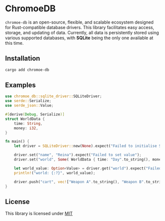# ChromoeDB

`chromoe-db` is an open-source, flexible, and scalable ecosystem designed for Rust-compatible database drivers. This library facilitates easy access, storage, and updating of data. Currently, all data is persistently stored using various supported databases, with **SQLite** being the only one available at this time.

## Installation

```sh
cargo add chromoe-db
```

## Examples

```rs
use chromoe_db::sqlite_driver::SQLiteDriver;
use serde::Serialize;
use serde_json::Value;

#[derive(Debug, Serialize)]
struct WorldData {
    time: String,
    money: i32,
}

fn main() {
    let driver = SQLiteDriver::new(None).expect("Failed to initialise SQLite driver");

    driver.set("name", "Reina").expect("Failed to set value");
    driver.set("world", Some( WorldData { time: "Day".to_string(), money: 15000 })).expect("Failed to set value");

    let world_value: Option<Value> = driver.get("world").expect("Failed to get value");
    println!("world: {:?}", world_value);

    driver.push("cart", vec!["Weapon A".to_string(), "Weapon B".to_string()]).expect("Failed to push values");
}
```

## License

This library is licensed under [MIT](https://github.com/reinacchi/chromoe-db/blob/master/LICENSE)